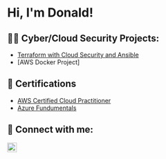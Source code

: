 <h1>Hi, I'm Donald! </h1>

<h2>👨‍💻 Cyber/Cloud Security Projects:</h2>

- [Terraform with Cloud Security and Ansible](https://www.youtube.com/watch?v=jDTmHsGLl5g)
- [AWS Docker Project] 

<h2> 📄 Certifications </h2>

- [AWS Certified Cloud Practitioner](https://www.credly.com/badges/a0e5a31f-6d80-4bfa-be1c-1350b631ab40?source=linked_in_profile)
- [Azure Fundumentals]( https://learn.microsoft.com/api/credentials/share/en-us/DonaldSHunterJr-2092/59A41A83D91B7C45?sharingId=B618022FAA6E8470)
  
<h2> 🤳 Connect with me:</h2>

[<img align="left" alt="DonaldHunter | LinkedIn" width="22px" src="https://cdn.jsdelivr.net/npm/simple-icons@v3/icons/linkedin.svg" />][linkedin]


[linkedin]: https://www.linkedin.com/in/donald-hunter-000b2394/





